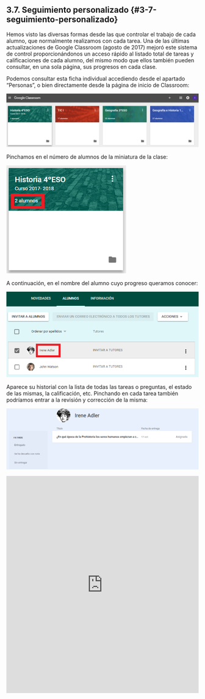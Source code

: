 ## 3.7\. Seguimiento personalizado {#3-7-seguimiento-personalizado}

Hemos visto las diversas formas desde las que controlar el trabajo de cada alumno, que normalmente realizamos con cada tarea. Una de las últimas actualizaciones de Google Classroom (agosto de 2017) mejoró este sistema de control proporcionándonos un acceso rápido al listado total de tareas y calificaciones de cada alumno, del mismo modo que ellos también pueden consultar, en una sola página, sus progresos en cada clase.

Podemos consultar esta ficha individual accediendo desde el apartado “Personas”, o bien directamente desde la página de inicio de Classroom:

![](../images/image10.png)

Pinchamos en el número de alumnos de la miniatura de la clase:

![miniatura.PNG](../images/image42.png)

A continuación, en el nombre del alumno cuyo progreso queramos conocer:

![lista_alumnos.PNG](../images/image46.png)

Aparece su historial con la lista de todas las tareas o preguntas, el estado de las mismas, la calificación, etc. Pinchando en cada tarea también podríamos entrar a la revisión y corrección de la misma:

![](../images/image38.png)

<iframe src="https://docs.google.com/presentation/d/e/2PACX-1vQ_vEBlQQQcY55Fb5EhlpK8kzrnN6uB3YMzD61hTSY45lXUiPLfTphidd3h5Dav5245h5pyrAoGuk46/embed?start=false&loop=false&delayms=3000" frameborder="0" width="100%" height="569" allowfullscreen="true" mozallowfullscreen="true" webkitallowfullscreen="true"></iframe>
